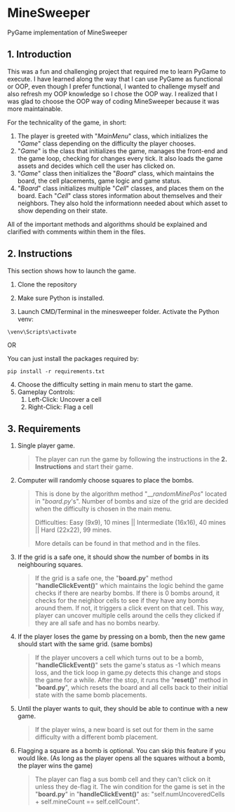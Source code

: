 # MineSweeper
 PyGame implementation of MineSweeper
 
## 1. Introduction
This was a fun and challenging project that required me to learn PyGame to execute. I have learned along the way that I can use PyGame as functional or OOP, even though I prefer functional, I wanted to challenge myself and also refresh my OOP knowledge so I chose the OOP way. I realized that I was glad to choose the OOP way of coding MineSweeper because it was more maintainable.

For the technicality of the game, in short:
1. The player is greeted with "_MainMenu_" class, which initializes the "_Game_" class depending on the difficulty the player chooses.
2.  "_Game_" is the class that initializes the game, manages the front-end and the game loop, checking for changes every tick. It also loads the game assets and decides which cell the user has clicked on.
3.  "_Game_" class then initializes the "_Board_" class, which maintains the board, the cell placements, game logic and game status.
4.  "_Board_" class initializes multiple "_Cell_" classes, and places them on the board. Each "_Cell_" class stores information about themselves and their neighbors. They also hold the informationn needed about which asset to show depending on their state.

All of the important methods and algorithms should be explained and clarified with comments within them in the files. 

## 2. Instructions
This section shows how to launch the game.

1. Clone the repository
2. Make sure Python is installed.

3. Launch CMD/Terminal in the minesweeper folder. Activate the Python venv:
```
\venv\Scripts\activate
```

OR

You can just install the packages required by:
```
pip install -r requirements.txt
```

4. Choose the difficulty setting in main menu to start the game.
5. Gameplay Controls:
   1. Left-Click: Uncover a cell
   2. Right-Click: Flag a cell

## 3. Requirements
1. Single player game.
   > The player can run the game by following the instructions in the **2. Instructions** and start their game.
3. Computer will randomly choose squares to place the bombs.
   > This is done by the algorithm method "___randomMinePos_" located in "_board.py_'s". Number of bombs and size of the grid are decided when the difficulty is chosen in the main menu. 
   > 
   > Difficulties:
              Easy (9x9), 10 mines ||
              Intermediate (16x16), 40 mines ||
              Hard (22x22), 99 mines.
   >
   > More details can be found in that method and in the files.
   
4. If the grid is a safe one, it should show the number of bombs in its neighbouring squares.
   > If the grid is a safe one, the "__board.py__" method "__handleClickEvent()__" which maintains the logic behind the game checks if there are nearby bombs. If there is 0 bombs around, it checks for the neighbor cells to see if they have any bombs around them. If not, it triggers a click event on that cell. This way, player can uncover multiple cells around the cells they clicked if they are all safe and has no bombs nearby.
   
6. If the player loses the game by pressing on a bomb, then the new game should start with the same grid. (same bombs)
   > If the player uncovers a cell which turns out to be a bomb, "__handleClickEvent()__" sets the game's status as -1 which means loss, and the tick loop in game.py detects this change and stops the game for a while. After the stop, it runs the "__reset()__" method in "__board.py__", which resets the board and all cells back to their initial state with the same bomb placements.
    
8. Until the player wants to quit, they should be able to continue with a new game.
   > If the player wins, a new board is set out for them in the same difficulty with a different bomb placement.
   
10. Flagging a square as a bomb is optional. You can skip this feature if you would like. (As long as the player opens all the squares without a bomb, the player wins the game)
    > The player can flag a sus bomb cell and they can't click on it unless they de-flag it. The win condition for the game is set in the "__board.py__" in "__handleClickEvent()__" as: "self.numUncoveredCells + self.mineCount == self.cellCount". 
